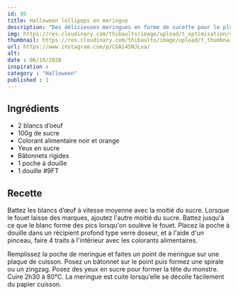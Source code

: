 ```yaml
---
id: 95
title: Halloween lollipops en meringue
description: "Des délicieuses meringues en forme de sucette pour le plus grand plaisir des enfants !"
img: https://res.cloudinary.com/thibaults/image/upload/t_optimisation/v1600524211/Recipes/20201006_halloween_lollipops.jpg
thumbnail: https://res.cloudinary.com/thibaults/image/upload/t_thumbnail_josie/v1600524211/Recipes/20201006_halloween_lollipops.jpg
url: https://www.instagram.com/p/CGAi45NJLva/
alt: 
date : 06/10/2020
inspiration : 
category : "Halloween"
published : 1
---
```


## Ingrédients
 - 2 blancs d’oeuf
 - 100g de sucre
 - Colorant alimentaire noir et orange
 - Yeux en sucre
 - Bâtonnets rigides
 - 1 poche à douille
 - 1 douille #9FT

## Recette
Battez les blancs d’œuf à vitesse moyenne avec la moitié du sucre. Lorsque le fouet laisse des marques, ajoutez l'autre moitié du sucre. Battez jusqu'à ce que le blanc forme des pics lorsqu'on soulève le fouet. Placez la poche à douille dans un récipient profond type verre doseur, et à l'aide d'un pinceau, faire 4 traits à l'intérieur avec les colorants alimentaires.

Remplissez la poche de meringue et faites un point de meringue sur une plaque de cuisson. Posez un bâtonnet sur le point puis formez une spirale ou un zingzag.
Posez des yeux en sucre pour former la tête du monstre. Cuire 2h30 à 80°C. La meringue est cuite lorsqu’elle se décolle facilement du papier cuisson.